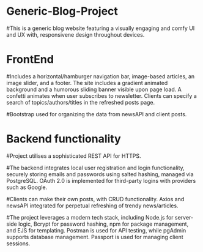 # Generic-Blog-Project

#This is a generic blog website featuring a visually engaging and comfy UI and UX with, responsivene design throughout devices.

# FrontEnd

#Includes a horizontal/hamburger navigation bar, image-based articles, an image slider, and a footer. The site includes a gradient animated background and a humorous sliding banner visible upon page load. A confetti animates when user subscribes to newsletter. Clients can specify a search of topics/authors/titles in the refreshed posts page.

#Bootstrap used for organizing the data from newsAPI and client posts.

# Backend functionality

#Project utilises a sophisticated REST API for HTTPS.

#The backend integrates local user registration and login functionality, securely storing emails and passwords using salted hashing, managed via PostgreSQL. OAuth 2.0 is implemented for third-party logins with providers such as Google.

#Clients can make their own posts, with CRUD functionality. Axios and newsAPI integrated for perpetual refreshing of trendy news/articles.

#The project leverages a modern tech stack, including Node.js for server-side logic, Bcrypt for password hashing, npm for package management, and EJS for templating. Postman is used for API testing, while pgAdmin supports database management. Passport is used for managing client sessions.
